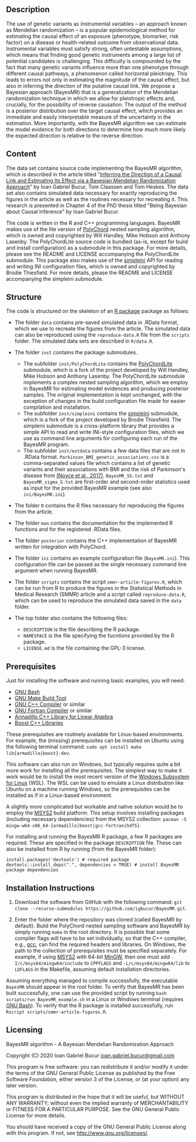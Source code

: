 ## Description
The use of genetic variants as instrumental variables – an approach known 
as Mendelian randomization – is a popular epidemiological method for estimating 
the causal effect of an exposure (phenotype, biomarker, risk factor)
on a disease or health-related outcome from observational data. Instrumental 
variables must satisfy strong, often untestable assumptions, which means
that finding good genetic instruments among a large list of potential candidates 
is challenging. This difficulty is compounded by the fact that many
genetic variants influence more than one phenotype through different causal
pathways, a phenomenon called horizontal pleiotropy. This leads to errors
not only in estimating the magnitude of the causal effect, but also in inferring 
the direction of the putative causal link. We propose a Bayesian approach 
(BayesMR) that is a generalization of the Mendelian randomization technique in 
which we allow for pleiotropic effects and, crucially, for the possibility of 
reverse causation. The output of the method is a posterior distribution over the 
target causal effect, which provides an immediate and easily interpretable 
measure of the uncertainty in the estimation. More importantly, with the BayesMR
algorithm we can estimate the model evidence for both directions to determine 
how much more likely the expected direction is relative to the reverse direction.


## Content

The data set contains source code implementing the BayesMR algorithm, which is 
described in the article titled "[Inferring the Direction of a Causal Link and 
Estimating Its Effect via a Bayesian Mendelian Randomization Approach](https://doi.org/10.1177/0962280219851817)" 
by Ioan Gabriel Bucur, Tom Claassen and Tom Heskes. The data set also contains 
simulated data necessary for exactly reproducing the figures in the article as
well as the routines necessary for recreating it. This research is presented 
in Chapter 4 of the PhD thesis titled "Being Bayesian about Causal Inference" by
Ioan Gabriel Bucur. 

The code is written in the R and C++ programming languages. BayesMR makes use of
the lite version of [PolyChord](https://github.com/PolyChord/PolyChordLite) 
nested sampling algorithm, which is owned and copyrighted by Will Handley, Mike 
Hobson and Anthony Lasenby. The PolyChordLite source code is bundled (as-is, 
except for build and install configuration) as a submodule in this package. 
For more details, please see the README and LICENSE accompanying the PolyChordLite 
submodule. This package also makes use of the [simpleini](https://github.com/brofield/simpleini) 
API for reading and writing INI configuration files, which is owned and copyrighted
by Brodie Thiesfield. For more details, please the README and LICENSE accompanying 
the simpleini submodule.


## Structure

The code is structured on the skeleton of an [R package](https://r-pkgs.org/index.html) 
package as follows:

- The folder `data` contains pre-saved simulated data in .RData format, which we 
use to recreate the figures from the article. The simulated data can also be
reproduced using the `reproduce-data.R` file from the `scripts` folder. 
The simulated data sets are described in `R/data.R`.

- The folder `inst` contains the package submodules.
  - The subfolder `inst/PolyChordLite` contains the [PolyChordLite](https://github.com/igbucur/PolyChordLite) submodule, which is
  a fork of the project developed by Will Handley, Mike Hobson and Anthony Lasenby.
  The PolyChordLite submodule implements a complex nested sampling algorithm,
  which we employ in BayesMR for estimating model evidences and producing posterior 
  samples. The original implementation is kept unchanged, with the exception of 
  changes in the build configuration file made for easier compilation and installation.
  - The subfolder `inst/simpleini` contains the [simpleini](https://github.com/igbucur/simpleini)
  submodule, which is a fork of the project developed by Brodie Thiesfield. 
  The simpleini submodule is a cross-platform library that provides a simple 
  API to read and write INI-style configuration files, which we use as command 
  line arguments for configuring each run of the BayesMR program.
  - The subfolder `inst/extdata` contains a few data files that are not in .RData
  format. `Parkinson_BMI_genetic_associations.csv` is a comma-separated values 
  file which contains a list of genetic variants and their associations with
  BMI and the risk of Parkinson's disease from [(Noyce et al., 2017)](https://journals.plos.org/plosmedicine/article?id=10.1371/journal.pmed.1002314).
  `BayesMR_SS.txt` and `BayesMR_sigma_G.txt` are first-order and second-order statistics
  used as input for the provided BayesMR example (see also `ini/BayesMR.ini`).

- The folder `R` contains the R files necessary for reproducing the figures from
the article.

- The folder `man` contains the documentation for the implemented R functions
and for the registered .RData files.

- The folder `posterior` contains the C++ implementation of BayesMR written for
integration with PolyChord.

- The folder `ini` contains an example configuration file (`BayesMR.ini`). This
configuration file can be passed as the single necessary command line argument
when running BayesMR.

- The folder `scripts` contains the script `smmr-article-figures.R`, which
can be run from R to produce the figures in the Statistical Methods in Medical
Research (SMMR) article and a script called `reproduce-data.R`, which can be
used to reproduce the simulated data saved in the `data` folder.

- The top folder also contains the following files:
  - `DESCRIPTION` is the file describing the R package.
  - `NAMESPACE` is the file specifying the fucntions provided by the R package.
  - `LICENSE.md` is the file containing the GPL-3 license.


## Prerequisites

Just for installing the software and running basic examples, you will need:

- [GNU Bash](https://www.gnu.org/software/bash/)
- [GNU Make Build Tool](https://www.gnu.org/software/make/)
- [GNU C++ Compiler](https://gcc.gnu.org/) or similar
- [GNU Fortran Compiler](https://gcc.gnu.org/fortran/) or similar
- [Armadillo C++ Library for Linear Algebra](http://arma.sourceforge.net/)
- [Boost C++ Libraries](https://www.boost.org/)

These prerequisites are routinely available for Linux-based environments. For 
example, the (missing) prerequisites can be installed on Ubuntu using the following 
terminal command: `sudo apt install make lib{armadillo|boost}-dev`.

This software can also run on Windows, but typically requires quite a bit more 
work for installing all the prerequisites. The simplest way to make it work 
would be to install the most recent version of the [Windows Subsystem for Linux](https://docs.microsoft.com/en-us/windows/wsl/install-win10) (WSL). The
WSL can be used to emulate a Linux distribution like Ubuntu on a machine running 
Windows, so the prerequisites can be installed as if in a Linux-based environment.

A slightly more complicated but workable and native solution would be to employ 
the [MSYS2](https://www.msys2.org/) build platform. This setup involves installing
packages (including necessary dependencies) from the MSYS2 collection: `pacman -S mingw-w64-x86_64-{armadillo|boost|gcc-fortran|hdf5}`.

For installing and running the BayesMR R package, a few R packages are required. 
These are specified in the package `DESCRIPTION` file. These can also be
installed from R by running (from the BayesMR folder):
```
install.packages('devtools') # required package
devtools::install_deps(".", dependencies = TRUE) # install BayesMR package dependencies
```


## Installation Instructions

1. Download the software from GitHub with the following command:
`git clone --recurse-submodules https://github.com/igbucur/BayesMR.git`.

2. Enter the folder where the repository was cloned (called BayesMR by default).
Build the PolyChord nested sampling software and BayesMR by simply running `make` 
in the root directory. It is possible that some compiler flags will have to be set 
individually, so that the C++ compiler, e.g., [gcc](https://gcc.gnu.org/), can 
find the required headers and libraries. On Windows, the path to the collection
of prerequisites must be specified separately. For example, if using 
[MSYS2](https://www.msys2.org/) with 64-bit [MinGW](http://www.mingw.org/), then 
one must add `-I/c/msys64/mingw64/include` to `CPPFLAGS` and `-L/c/msys64/mingw64/lib` 
to `LDFLAGS` in the Makefile, assuming default installation directories.

Assuming everything managed to compile successfully, the executable `BayesMR` 
should appear in the root folder. To verify that BayesMR has been built successfully, 
one can use the provided script by running `bash scripts/run_BayesMR_example.sh` in a 
Linux or Windows terminal (requires [GNU Bash](https://www.gnu.org/software/bash/)). 
To verify that the R package is installed successfully, run `Rscript scripts/smmr-article-figures.R`.


## Licensing

BayesMR algorithm - A Bayesian Mendelian Randomization Approach

Copyright (C) 2020 Ioan Gabriel Bucur <ioan.gabriel.bucur@gmail.com>

This program is free software: you can redistribute it and/or modify
it under the terms of the GNU General Public License as published by
the Free Software Foundation, either version 3 of the License, or
(at your option) any later version.

This program is distributed in the hope that it will be useful,
but WITHOUT ANY WARRANTY; without even the implied warranty of
MERCHANTABILITY or FITNESS FOR A PARTICULAR PURPOSE.  See the
GNU General Public License for more details.

You should have received a copy of the GNU General Public License
along with this program. If not, see <http://www.gnu.org/licenses/>.
